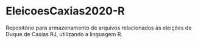 # EleicoesCaxias2020-R
Repositório para armazenamento de arquivos relacionados às eleições de Duque de Caxias RJ, utilizando a linguagem R.
